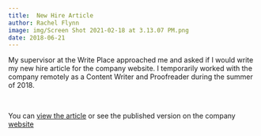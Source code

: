 ```yaml
---
title:  New Hire Article
author: Rachel Flynn
image: img/Screen Shot 2021-02-18 at 3.13.07 PM.png
date: 2018-06-21   
---
```



My supervisor at the Write Place approached me and asked if I would write my new hire article for the company website. I temporarily worked with the company remotely as a Content Writer and Proofreader during the summer of 2018. 
  
<br>

You can <a href="documentsfolder1/The Write Place Article.pdf" target="_blank">view the article</a> or see the published version on the company [website](https://thewriteplace.biz/the-write-place-flynn/)
